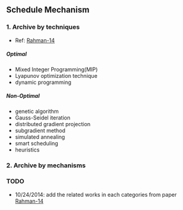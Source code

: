 ## Schedule Mechanism

### 1. Archive by techniques
- Ref: [Rahman-14](../../papers/RahmanLK14_Survey-Geo-LoadBalancing.md)

##### Optimal
- Mixed Integer Programming(MIP)
- Lyapunov optimization technique
- dynamic programming

##### Non-Optimal
- genetic algorithm
- Gauss-Seidel iteration
- distributed gradient projection
- subgradient method
- simulated annealing
- smart scheduling
- heuristics


### 2. Archive by mechanisms

### TODO
- 10/24/2014: add the related works in each categories from paper [Rahman-14](../../papers/RahmanLK14_Survey-Geo-LoadBalancing.md)



